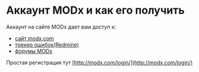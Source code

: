 # Аккаунт MODx и как его получить

Аккаунт на сайте MODx дает вам доступ к:

* [сайт modx.com](http://modx.com/)
* [трекер ошибок(Redmine)](http://bugs.modx.com/)
* [форумы MODx](http://modx.com/forums/)

Простая регистрация тут [http://modx.com/login/](http://modx.com/login/)